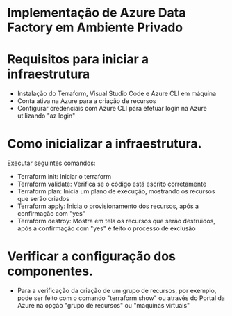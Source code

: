 # Implementação de Azure Data Factory em Ambiente Privado

# Requisitos para iniciar a infraestrutura
* Instalação do Terraform, Visual Studio Code e Azure CLI em máquina
* Conta ativa na Azure para a criação de recursos
* Configurar credenciais com Azure CLI para efetuar login na Azure utilizando "az login"

# Como inicializar a infraestrutura.
Executar seguintes comandos: 
* Terraform init: Iniciar o terraform
* Terraform validate: Verifica se o código está escrito corretamente
* Terraform plan: Inicia um plano de execução, mostrando os recursos que serão criados
* Terraform apply: Inicia o provisionamento dos recursos, após a confirmação com "yes"
* Terraform destroy: Mostra em tela os recursos que serão destruidos, após a confirmação com "yes" é feito o processo de exclusão

# Verificar a configuração dos componentes.
* Para a verificação da criação de um grupo de recursos, por exemplo, pode ser feito com o comando "terraform show" ou através do Portal da Azure na opção "grupo de recursos" ou "maquinas virtuais" 